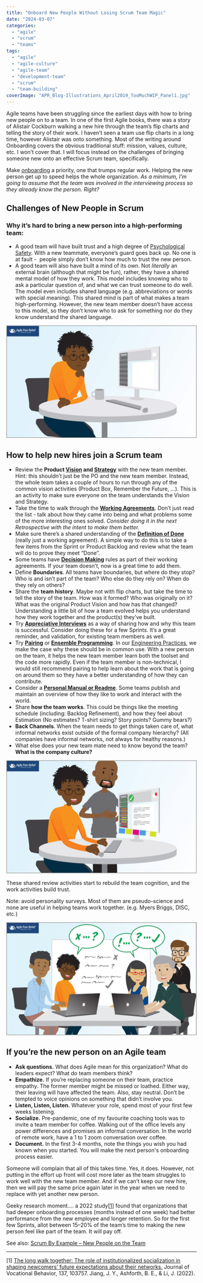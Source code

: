 ```yaml
---
title: "Onboard New People Without Losing Scrum Team Magic"
date: "2024-03-07"
categories: 
  - "agile"
  - "scrum"
  - "teams"
tags: 
  - "agile"
  - "agile-culture"
  - "agile-team"
  - "development-team"
  - "scrum"
  - "team-building"
coverImage: "APR_Blog-Illustrations_April2019_TooMuchWIP_Panel1.jpg"
---
```


Agile teams have been struggling since the earliest days with how to bring new people on to a team. In one of the first Agile books, there was a story of Alistair Cockburn walking a new hire through the team’s flip charts and telling the story of their work. I haven’t seen a team use flip charts in a long time, however Alistair was onto something. Most of the writing around Onboarding covers the obvious traditional stuff: mission, values, culture, etc. I won’t cover that. I will focus instead on the challenges of bringing someone new onto an effective Scrum team, specifically.

Make [onboarding](/glossary/onboarding) a priority, one that trumps regular work. Helping the new person get up to speed helps the whole organization. _As a minimum, I’m going to assume that the team was involved in the interviewing process so they already know the person. Right?_

## Challenges of New People in Scrum

### Why it’s hard to bring a new person into a high-performing team:

- A good team will have built trust and a high degree of [Psychological Safety](/glossary/psychological-safety). With a new teammate, everyone’s guard goes back up. No one is at fault -  people simply don’t know how much to trust the new person.
- A good team will also have built a mind of its own. Not _literally_ an external brain (although that might be fun), rather, they have a shared mental model of how they work. This model includes knowing who to ask a particular question of, and what we can trust someone to do well. The model even includes shared language (e.g. abbreviations or words with special meaning). This shared mind is part of what makes a team high-performing. However, the new team member doesn’t have access to this model, so they don’t know who to ask for something nor do they know understand the shared language.

![Scrum by Example - image owned by Agile Pain Relief Consulting](images/APR_Blog-Illustrations_April2019_TooMuchWIP_Panel1-1024x607.jpg)

## How to help new hires join a Scrum team

- Review the **Product [Vision](/glossary/vision) and [Strategy](/glossary/roadmaps-and-strategy)** with the new team member. Hint: this shouldn’t just be the PO and the new team member. Instead, the whole team takes a couple of hours to run through any of the common vision activities (Product Box, Remember the Future, …). This is an activity to make sure everyone on the team understands the Vision and Strategy.
- Take the time to walk through the [**Working Agreements**](/glossary/working-agreements). Don’t just read the list - talk about how they came into being and what problems some of the more interesting ones solved. _Consider doing it in the next Retrospective with the intent to make them better._
- Make sure there’s a shared understanding of the [**Definition of Done**](/glossary/definition-of-done) (really just a working agreement). A simple way to do this is to take a few items from the Sprint or Product Backlog and review what the team will do to prove they meet “Done”.
- Some teams have [**Decision Making**](/glossary/decision-making-tools) rules as part of their working agreements. If your team doesn’t, now is a great time to add them.
- Define **Boundaries**. All teams have boundaries, but where do they stop? Who is and isn’t part of the team? Who else do they rely on? When do they rely on others?
- Share the **team history**. Maybe not with flip charts, but take the time to tell the story of the team. How was it formed? Who was originally on it? What was the original Product Vision and how has that changed? Understanding a little bit of how a team evolved helps you understand how they work together and the product(s) they’ve built.
- Try [**Appreciative Interviews**](https://www.liberatingstructures.com/5-appreciative-interviews-ai/) as a way of sharing how and why this team is successful. Consider doing these for a few Sprints. It’s a great reminder, and validation, for existing team members as well.
- Try [**Pairing**](/glossary/pair-programming) or [**Ensemble Programming**](/glossary/ensemble-programming). In our [Engineering Practices](/glossary/agile-engineering-practices), we make the case why these should be in common use. With a new person on the team, it helps the new team member learn both the toolset and the code more rapidly. Even if the team member is non-technical, I would still recommend pairing to help learn about the work that is going on around them so they have a better understanding of how they can contribute.
- Consider a [**Personal Manual or Readme**](/glossary/personal-readme). Some teams publish and maintain an overview of how they like to work and interact with the world.
- Share **how the team works**. This could be things like the meeting schedule (including: Backlog Refinement), and how they feel about Estimation (No estimates? T-shirt sizing? Story points? Gummy bears?)
- **Back Channels**. When the team needs to get things taken care of, what informal networks exist outside of the formal company hierarchy? (All companies have informal networks, not always for healthy reasons.)
- What else does your new team mate need to know beyond the team? **What is the company culture?**

![Scrum by Example - image owned by Agile Pain Relief Consulting](images/APR_Blog-Illustrations_April2019_TooMuchWIP_Panel3-1024x607.jpg)

These shared review activities start to rebuild the team cognition, and the work activities build trust.

Note: avoid personality surveys. Most of them are pseudo-science and none are useful in helping teams work together. (e.g. Myers Briggs, DISC, etc.)

![Scrum By Example – image owned by Agile Pain Relief Consulting](images/APR_Blog-Illustrations_Aug2019_ScrumByExample_WorkingAgreements_v2-B-1024x607.jpg)

## If you’re the new person on an Agile team

- **Ask questions.** What does Agile mean for this organization? What do leaders expect? What do team members think?
- **Empathize.** If you’re replacing someone on their team, practice empathy. The former member might be missed or loathed. Either way, their leaving will have affected the team. Also, stay neutral. Don’t be tempted to voice opinions on something that didn’t involve you.
- **Listen, Listen, Listen.** Whatever your role, spend most of your first few weeks listening.
- **Socialize.** Pre-pandemic, one of my favourite coaching tools was to invite a team member for coffee. Walking out of the office levels any power differences and promises an informal conversation. In the world of remote work, have a 1 to 1 zoom conversation over coffee.
- **Document.** In the first 3-4 months, note the things you wish you had known when you started. You will make the next person's onboarding process easier.

Someone will complain that all of this takes time. Yes, it does. However, not putting in the effort up front will cost more later as the team struggles to work well with the new team member. And if we can’t keep our new hire, then we will pay the same price again later in the year when we need to replace with yet another new person.

Geeky research moment.... a 2022 study\[[1](#footnotes)\] found that organizations that had deeper onboarding processes (months instead of one week) had better performance from the new employee and longer retention. So for the first few Sprints, allot between 15–20% of the team’s time to making the new person feel like part of the team. It will pay off.

See also: [Scrum By Example – New People on the Team](/blog/scrummaster-tales-new-people-on-the-team.html)

* * *

\[1\] [The long walk together: The role of institutionalized socialization in shaping newcomers’ future expectations about their networks.](https://doi.org/10.1016/j.jvb.2022.103757) Journal of Vocational Behavior, 137, 103757. Jiang, J. Y., Ashforth, B. E., & Li, J. (2022).
